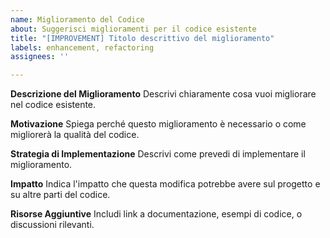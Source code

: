 ```yaml
---
name: Miglioramento del Codice
about: Suggerisci miglioramenti per il codice esistente
title: "[IMPROVEMENT] Titolo descrittivo del miglioramento"
labels: enhancement, refactoring
assignees: ''

---
```


**Descrizione del Miglioramento**
Descrivi chiaramente cosa vuoi migliorare nel codice esistente.

**Motivazione**
Spiega perché questo miglioramento è necessario o come migliorerà la qualità del codice.

**Strategia di Implementazione**
Descrivi come prevedi di implementare il miglioramento.

**Impatto**
Indica l'impatto che questa modifica potrebbe avere sul progetto e su altre parti del codice.

**Risorse Aggiuntive**
Includi link a documentazione, esempi di codice, o discussioni rilevanti.
